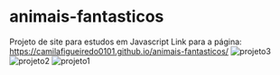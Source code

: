# animais-fantasticos
Projeto de site para estudos em Javascript
Link para a página: https://camilafigueiredo0101.github.io/animais-fantasticos/
![projeto3](https://github.com/camilafigueiredo0101/animais-fantasticos/assets/82950303/9f7b6101-4efa-454d-ba90-964037c982b8)
![projeto2](https://github.com/camilafigueiredo0101/animais-fantasticos/assets/82950303/e48069fa-cb53-482f-8fbc-187a46ed580d)
![projeto1](https://github.com/camilafigueiredo0101/animais-fantasticos/assets/82950303/04b66f78-6c86-477c-a537-dc1013199625)

